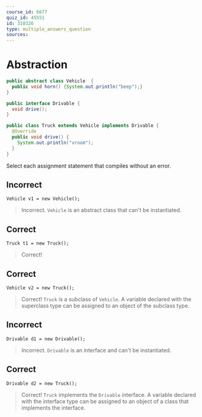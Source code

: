 ```yaml
---
course_id: 6677
quiz_id: 45551
id: 310326
type: multiple_answers_question
sources:
---
```


# Abstraction

```java
public abstract class Vehicle  {
  public void horn() {System.out.println("beep");}
}

public interface Drivable {
  void drive();
}

public class Truck extends Vehicle implements Drivable {
  @Override
  public void drive() {
    System.out.println("vroom");
  }
}
```

Select each assignment statement that compiles without an error.

## Incorrect

`Vehicle v1 = new Vehicle();`

> Incorrect.  `Vehicle` is an abstract class that can't be instantiated.

## Correct

`Truck t1 = new Truck();`

> Correct!

## Correct

`Vehicle v2 = new Truck();`

> Correct! `Truck` is a subclass of `Vehicle`.  A variable declared with the superclass type
> can be assigned to an object of the subclass type.

## Incorrect

`Drivable d1 = new Drivable();`

> Incorrect.  `Drivable` is an interface and can't be instantiated.

## Correct

`Drivable d2 = new Truck();`

> Correct! `Truck` implements the `Drivable` interface.  A variable declared with the interface type
> can be assigned to an object of a class that implements the interface.